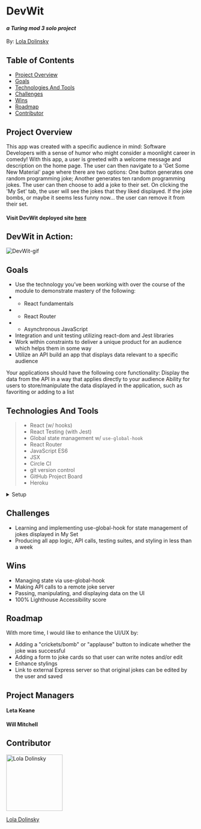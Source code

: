 # DevWit

#### _a Turing mod 3 solo project_

By: [Lola Dolinsky](https://github.com/lo-la-do-li)

## Table of Contents

- [Project Overview](#project-overview)
- [Goals](#goals)
- [Technologies And Tools](#technologies-and-tools)
- [Challenges](#challenges)
- [Wins](#wins)
- [Roadmap](#roadmap)
- [Contributor](#contributor)

## Project Overview

This app was created with a specific audience in mind: Software Developers with a sense of humor who might consider a moonlight career in comedy! With this app, a user is greeted with a welcome message and description on the home page. The user can then navigate to a 'Get Some New Material' page where there are two options: One button generates one random programming joke; Another generates ten random programming jokes. The user can then choose to add a joke to their set. On clicking the 'My Set' tab, the user will see the jokes that they liked displayed. If the joke bombs, or maybe it seems less funny now... the user can remove it from their set.

#### Visit DevWit deployed site [here](https://dev-wit.herokuapp.com/home)
## DevWit in Action:

![DevWit-gif](https://media.giphy.com/media/FLbJz9Mgm7QTzxQrzZ/giphy.gif)

## Goals

- Use the technology you’ve been working with over the course of the module to demonstrate mastery of the following:
- - React fundamentals
- - React Router
- - Asynchronous JavaScript
- Integration and unit testing utilizing react-dom and Jest libraries
- Work within constraints to deliver a unique product for an audience which helps them in some way 
- Utilize an API build an app that displays data relevant to a specific audience

Your applications should have the following core functionality:
Display the data from the API in a way that applies directly to your audience
Ability for users to store/manipulate the data displayed in the application, such as favoriting or adding to a list

## Technologies And Tools

> - React (w/ hooks)
> - React Testing (with Jest)
> - Global state management w/ `use-global-hook`
> - React Router
> - JavaScript ES6
> - JSX
> - Circle CI
> - git version control
> - GitHub Project Board 
> - Heroku

<details>
  <summary>Setup</summary>

- _Click_ the **Fork** button on the top right-hand corner of this page
- Clone the repository down and cd into the repo on your local machine by running:
  - `git clone git@github.com:lo-la-do-li/devWit.git`
  - cd into `devWit` locally
- Install the library dependencies by running:
  - `npm install`
- To verify that it is setup correctly, run `npm start` in your terminal.
- Go to `http://localhost:3000/` and you should see the site.
- Enter `control + c` in your terminal to stop the server at any time.
- Run `npm test` to view passing unit and integration tests
- Add your changes, push up to GitHub and submit a pull request
</details>

## Challenges

- Learning and implementing use-global-hook for state management of jokes displayed in My Set
- Producing all app logic, API calls, testing suites, and styling in less than a week 

## Wins

- Managing state via use-global-hook
- Making API calls to a remote joke server
- Passing, manipulating, and displaying data on the UI
- 100% Lighthouse Accessibility score

## Roadmap

With more time, I would like to enhance the UI/UX by:

- Adding a "crickets/bomb" or "applause" button to indicate whether the joke was successful
- Adding a form to joke cards so that user can write notes and/or edit
- Enhance stylings
- Link to external Express server so that original jokes can be edited by the user and saved

## Project Managers

#### Leta Keane

#### Will Mitchell

## Contributor

<img src="https://media-exp1.licdn.com/dms/image/C4E03AQG9jZTOd0oUCQ/profile-displayphoto-shrink_800_800/0/1606070086923?e=1616025600&v=beta&t=WldtPrGc57mSEiAJkFaYGVq9Ksc0uqBmFLFR11fQUs4" alt="Lola Dolinsky"
 width="150" height="auto" />

[Lola Dolinsky](https://github.com/lo-la-do-li)
